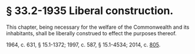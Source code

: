 # § 33.2-1935 Liberal construction.

<p>This chapter, being necessary for the welfare of the Commonwealth and its inhabitants, shall be liberally construed to effect the purposes thereof.</p><p>1964, c. 631, § 15.1-1372; 1997, c. 587, § 15.1-4534; 2014, c. <a href='http://lis.virginia.gov/cgi-bin/legp604.exe?141+ful+CHAP0805'>805</a>.</p>